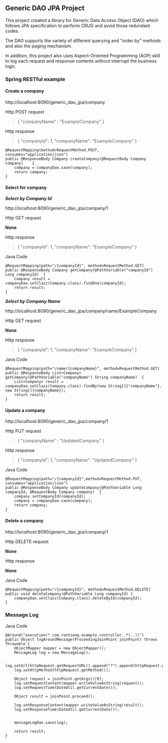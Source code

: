 ## Generic DAO JPA Project ##

This project created a library for Generic Data Access Object (DAO) which follows JPA specification to perform CRUD and avoid those redundant codes.

The DAO supports the variety of different querying and "order by" methods and also the paging mechanism.

In addition, this project also uses Aspect-Oriented Programming (AOP) skill to log each request and response contents without interrupt the business logic.

### Spring RESTful example ###

#### Create a company  ####

http://localhost:8090/generic_dao_jpa/company

Http POST request

> {
> "companyName" : "ExampleCompany"
> }

Http response

> {
>     "companyId": 1,
>     "companyName": "ExampleCompany"
> }

	@RequestMapping(method=RequestMethod.POST, consumes="application/json")
	public @ResponseBody Company createCompany(@RequestBody Company company)	{
		company = companyDao.save(company);
		return company;
	}

#### Select for company ####

***Select by Company Id***

http://localhost:8090/generic_dao_jpa/company/1

Http GET request

**None**

Http response

> {
>     "companyId": 1,
>     "companyName": "ExampleCompany"
> }

Java Code

	@RequestMapping(path="/{companyId}", method=RequestMethod.GET)
	public @ResponseBody Company getCompany(@PathVariable("companyId") Long companyId)	{
		Company result = companyDao.setClazz(Company.class).findOne(companyId);
		return result;
	}



***Select by Company Name***

http://localhost:8090/generic_dao_jpa/company/name/ExampleCompany

Http GET request

**None**

Http response

> {
>     "companyId": 1,
>     "companyName": "ExampleCompany"
> }

Java Code

	@RequestMapping(path="/name/{companyName}", method=RequestMethod.GET)
	public @ResponseBody List<Company> getCompany(@PathVariable("companyName") String companyName)	{
		List<Company> result = companyDao.setClazz(Company.class).findBy(new String[]{"companyName"}, new String[]{companyName});
		return result;
	}


#### Update a company ####

http://localhost:8090/generic_dao_jpa/company/1

Http PUT request

> {
> "companyName" : "UpdatedCompany"
> }

Http response

> {
>     "companyId": 1,
>     "companyName": "UpdatedCompany"
> }

Java Code

	@RequestMapping(path="/{companyId}",method=RequestMethod.PUT, consumes="application/json")
	public @ResponseBody Company updateCompany(@PathVariable Long companyId, @RequestBody Company company)	{
		company.setCompanyId(companyId);
		company = companyDao.save(company);
		return company;
	}

#### Delete a company ####

http://localhost:8090/generic_dao_jpa/company/1

Http DELETE request

**None**

Http response

**None**

Java Code

	@RequestMapping(path="/{companyId}", method=RequestMethod.DELETE)
	public void deleteCompany(@PathVariable Long companyId)	{
		companyDao.setClazz(Company.class).deleteById(companyId);
	}


### Message Log ###
Java Code

	@Around("execution(* com.rontseng.example.controller..*(..))")
	public Object logAroundMessage(ProceedingJoinPoint joinPoint) throws Throwable {
		ObjectMapper mapper = new ObjectMapper();
		MessageLog log = new MessageLog();
		
		log.setUrl(httpRequest.getRequestURL().append("?").append(httpRequest.getQueryString()).toString());
		log.setHttpMethod(httpRequest.getMethod());

		Object request = joinPoint.getArgs()[0];
		log.setRequestContent(mapper.writeValueAsString(request));
		log.setRequestTime(DateUtil.getCurrentDate());

		Object result = joinPoint.proceed();

		log.setResponseContent(mapper.writeValueAsString(result));
		log.setResponseTime(DateUtil.getCurrentDate());
		

		messageLogDao.save(log);

		return result;
	}

